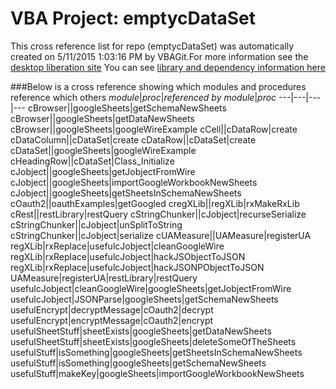 # VBA Project: emptycDataSet
This cross reference list for repo (emptycDataSet) was automatically created on 5/11/2015 1:03:16 PM by VBAGit.For more information see the [desktop liberation site](http://ramblings.mcpher.com/Home/excelquirks/drivesdk/gettinggithubready "desktop liberation")
You can see [library and dependency information here](dependencies.md)

###Below is a cross reference showing which modules and procedures reference which others
*module*|*proc*|*referenced by module*|*proc*
---|---|---|---
cBrowser||googleSheets|getSchemaNewSheets
cBrowser||googleSheets|getDataNewSheets
cBrowser||googleSheets|googleWireExample
cCell||cDataRow|create
cDataColumn||cDataSet|create
cDataRow||cDataSet|create
cDataSet||googleSheets|googleWireExample
cHeadingRow||cDataSet|Class_Initialize
cJobject||googleSheets|getJobjectFromWire
cJobject||googleSheets|importGoogleWorkbookNewSheets
cJobject||googleSheets|getSheetsInSchemaNewSheets
cOauth2||oauthExamples|getGoogled
cregXLib||regXLib|rxMakeRxLib
cRest||restLibrary|restQuery
cStringChunker||cJobject|recurseSerialize
cStringChunker||cJobject|unSplitToString
cStringChunker||cJobject|serialize
cUAMeasure||UAMeasure|registerUA
regXLib|rxReplace|usefulcJobject|cleanGoogleWire
regXLib|rxReplace|usefulcJobject|hackJSObjectToJSON
regXLib|rxReplace|usefulcJobject|hackJSONPObjectToJSON
UAMeasure|registerUA|restLibrary|restQuery
usefulcJobject|cleanGoogleWire|googleSheets|getJobjectFromWire
usefulcJobject|JSONParse|googleSheets|getSchemaNewSheets
usefulEncrypt|decryptMessage|cOauth2|decrypt
usefulEncrypt|encryptMessage|cOauth2|encrypt
usefulSheetStuff|sheetExists|googleSheets|getDataNewSheets
usefulSheetStuff|sheetExists|googleSheets|deleteSomeOfTheSheets
usefulStuff|isSomething|googleSheets|getSheetsInSchemaNewSheets
usefulStuff|isSomething|googleSheets|getSchemaNewSheets
usefulStuff|makeKey|googleSheets|importGoogleWorkbookNewSheets
